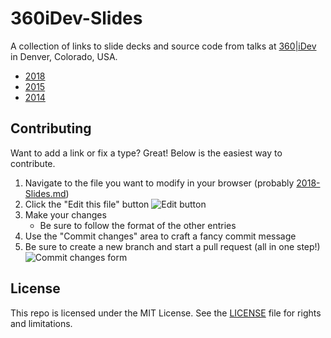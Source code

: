 # 360iDev-Slides

A collection of links to slide decks and source code from talks at [360|iDev](http://360idev.com) in Denver, Colorado, USA.

- [2018](2018-Slides.md)
- [2015](2015-Slides.md)
- [2014](2014-Slides.md)

## Contributing

Want to add a link or fix a type? Great! Below is the easiest way to contribute.

1. Navigate to the file you want to modify in your browser (probably [2018-Slides.md](2018-Slides.md))
1. Click the "Edit this file" button ![Edit button](images/edit-button.png)
1. Make your changes
   - Be sure to follow the format of the other entries
1. Use the "Commit changes" area to craft a fancy commit message
1. Be sure to create a new branch and start a pull request (all in one step!) ![Commit changes form](images/commit.png)

## License

This repo is licensed under the MIT License. See the [LICENSE](LICENSE.md) file for rights and limitations.
